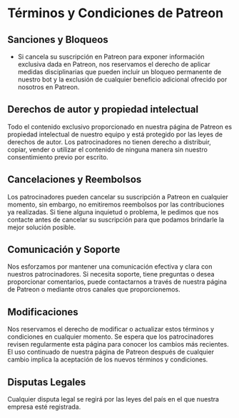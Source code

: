 # Términos y Condiciones de Patreon

## Sanciones y Bloqueos
- Si cancela su suscripción en Patreon para exponer información exclusiva dada en Patreon, nos reservamos el derecho de aplicar medidas disciplinarias que pueden incluir un bloqueo permanente de nuestro bot y la exclusión de cualquier beneficio adicional ofrecido por nosotros en Patreon.

## Derechos de autor y propiedad intelectual
Todo el contenido exclusivo proporcionado en nuestra página de Patreon es propiedad intelectual de nuestro equipo y está protegido por las leyes de derechos de autor. Los patrocinadores no tienen derecho a distribuir, copiar, vender o utilizar el contenido de ninguna manera sin nuestro consentimiento previo por escrito.

## Cancelaciones y Reembolsos
Los patrocinadores pueden cancelar su suscripción a Patreon en cualquier momento, sin embargo, no emitiremos reembolsos por las contribuciones ya realizadas. Si tiene alguna inquietud o problema, le pedimos que nos contacte antes de cancelar su suscripción para que podamos brindarle la mejor solución posible.

## Comunicación y Soporte
Nos esforzamos por mantener una comunicación efectiva y clara con nuestros patrocinadores. Si necesita soporte, tiene preguntas o desea proporcionar comentarios, puede contactarnos a través de nuestra página de Patreon o mediante otros canales que proporcionemos.

## Modificaciones
Nos reservamos el derecho de modificar o actualizar estos términos y condiciones en cualquier momento. Se espera que los patrocinadores revisen regularmente esta página para conocer los cambios más recientes. El uso continuado de nuestra página de Patreon después de cualquier cambio implica la aceptación de los nuevos términos y condiciones.

## Disputas Legales
Cualquier disputa legal se regirá por las leyes del país en el que nuestra empresa esté registrada.
